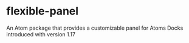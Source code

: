 # flexible-panel
An Atom package that provides a customizable panel for Atoms Docks introduced with version 1.17
